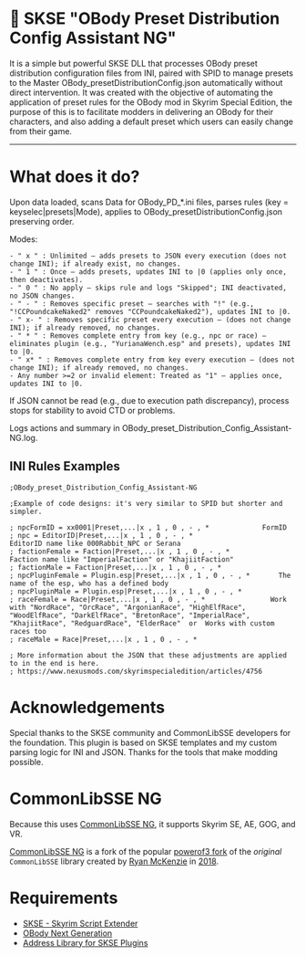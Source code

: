 # 📜 SKSE "OBody Preset Distribution Config Assistant NG"

It is a simple but powerful SKSE DLL that processes OBody preset distribution configuration files from INI, paired with SPID to manage presets to the Master OBody_presetDistributionConfig.json automatically without direct intervention. It was created with the objective of automating the application of preset rules for the OBody mod in Skyrim Special Edition, the purpose of this is to facilitate modders in delivering an OBody for their characters, and also adding a default preset which users can easily change from their game.

---

# What does it do?

Upon data loaded, scans Data for OBody_PD_*.ini files, parses rules (key = keyselec|presets|Mode), applies to OBody_presetDistributionConfig.json preserving order.

Modes:
```
- " x " : Unlimited – adds presets to JSON every execution (does not change INI); if already exist, no changes.
- " 1 " : Once – adds presets, updates INI to |0 (applies only once, then deactivates).
- " 0 " : No apply – skips rule and logs "Skipped"; INI deactivated, no JSON changes.
- " - " : Removes specific preset – searches with "!" (e.g., "!CCPoundcakeNaked2" removes "CCPoundcakeNaked2"), updates INI to |0.
- " x- " : Removes specific preset every execution – (does not change INI); if already removed, no changes.
- " * " : Removes complete entry from key (e.g., npc or race) – eliminates plugin (e.g., "YurianaWench.esp" and presets), updates INI to |0.
- " x* " : Removes complete entry from key every execution – (does not change INI); if already removed, no changes.
- Any number >=2 or invalid element: Treated as "1" – applies once, updates INI to |0.
```
If JSON cannot be read (e.g., due to execution path discrepancy), process stops for stability to avoid CTD or problems.

Logs actions and summary in OBody_preset_Distribution_Config_Assistant-NG.log.

## INI Rules Examples

```
;OBody_preset_Distribution_Config_Assistant-NG

;Example of code designs: it's very similar to SPID but shorter and simpler.

; npcFormID = xx0001|Preset,...|x , 1 , 0 , - , *             FormID
; npc = EditorID|Preset,...|x , 1 , 0 , - , *                    EditorID name like 000Rabbit_NPC or Serana
; factionFemale = Faction|Preset,...|x , 1 , 0 , - , *           Faction name like "ImperialFaction" or "KhajiitFaction"
; factionMale = Faction|Preset,...|x , 1 , 0 , - , *
; npcPluginFemale = Plugin.esp|Preset,...|x , 1 , 0 , - , *       The name of the esp, who has a defined body
; npcPluginMale = Plugin.esp|Preset,...|x , 1 , 0 , - , *
; raceFemale = Race|Preset,...|x , 1 , 0 , - , *                Work with "NordRace", "OrcRace", "ArgonianRace", "HighElfRace", "WoodElfRace", "DarkElfRace", "BretonRace", "ImperialRace", "KhajiitRace", "RedguardRace", "ElderRace"  or  Works with custom races too
; raceMale = Race|Preset,...|x , 1 , 0 , - , *

; More information about the JSON that these adjustments are applied to in the end is here.
; https://www.nexusmods.com/skyrimspecialedition/articles/4756
```

# Acknowledgements

Special thanks to the SKSE community and CommonLibSSE developers for the foundation. This plugin is based on SKSE templates and my custom parsing logic for INI and JSON. Thanks for the tools that make modding possible.

# CommonLibSSE NG

Because this uses [CommonLibSSE NG](https://github.com/CharmedBaryon/CommonLibSSE-NG), it supports Skyrim SE, AE, GOG, and VR.

[CommonLibSSE NG](https://github.com/CharmedBaryon/CommonLibSSE-NG) is a fork of the popular [powerof3 fork](https://github.com/powerof3/CommonLibSSE) of the _original_ `CommonLibSSE` library created by [Ryan McKenzie](https://github.com/Ryan-rsm-McKenzie) in [2018](https://github.com/Ryan-rsm-McKenzie/CommonLibSSE/commit/224773c424bdb8e36c761810cdff0fcfefda5f4a).

# Requirements

- [SKSE - Skyrim Script Extender](https://skse.silverlock.org/)
- [OBody Next Generation](https://www.nexusmods.com/skyrimspecialedition/mods/77016)
- [Address Library for SKSE Plugins](https://www.nexusmods.com/skyrimspecialedition/mods/32444)
